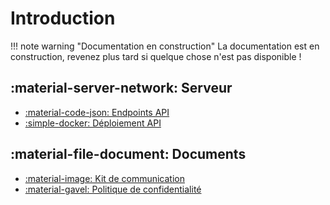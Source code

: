 # Introduction

!!! note warning "Documentation en construction"
    La documentation est en construction, revenez plus tard si quelque chose n'est pas disponible !

## :material-server-network: Serveur
- [:material-code-json: Endpoints API](development/pronote-api/endpoints)
- [:simple-docker: Déploiement API](development/pronote-api/deployment)

## :material-file-document: Documents
- [:material-image: Kit de communication](documents/communication-kit)
- [:material-gavel: Politique de confidentialité](documents/privacy-policy)
